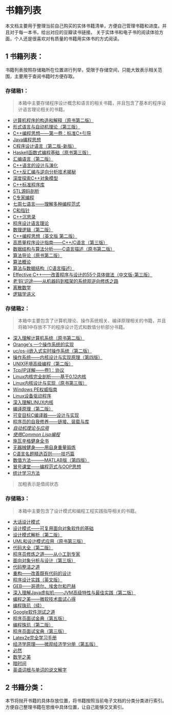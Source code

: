 # 书籍列表
本文档主要用于整理当前自己购买的实体书籍清单，方便自己管理书籍和进度。并且对于每一本书，给出对应的豆瓣读书链接。
关于实体书和电子书的阅读体验方面，个人还是很喜欢对有质量的书籍用实体书的方式阅读。

## 1 书籍列表：
书籍列表按照存储箱所在位置进行列举，受限于存储空间，只能大致表示相关范围，主要用于查阅书籍时方便存取。

### 存储箱1：
> 本箱中主要存储程序设计概念和语言的相关书籍，并且包含了基本的程序设计语言理论相关的书籍。

- [计算机程序的构造和解释（原书第二版）]()
- [形式语言与自动机理论（第三版）]()
- [C++编程思想——第一卷：标准C+引导]()
- [Java编程思想]()
- [C程序设计语言（第二版-新版）]()
- [Haskell函数式编程基础（原书第三版）]()
- [汇编语言（第二版）]()
- [C++语言的设计与演化]()
- [C++反汇编与逆向分析技术揭秘]()
- [深度探索C++对象模型]()
- [C++标准程序库]()
- [STL源码剖析]()
- [C专家编程]()
- [七周七语言——理解多种编程范式]()
- [C和指针]()
- [C++沉思录]()
- [程序设计语言理论]()
- [数理逻辑（第二版）]()
- [C++编程思想（英文版 第二版）]()
- [高质量程序设计指南——C++/C语言（第三版）]()
- [数据结构与算法分析——C语言描述（原书第二版）]()
- [算法导论（原书第二版）]()
- [算法概论]()
- [算法与数据结构（C语言描述）]()
- [Effective C++——改善程序与设计的55个具体做法（中文版-第三版）]()
- [老‘码’识途——从机器码到框架的系统观逆向修炼之路]()
- [离散数学]()
- [逻辑学讲义]()

### 存储箱2：
> 本箱中主要包含了计算机理论、操作系统相关、编译原理相关的书籍，并且将箱1中存放不下的程序设计范式和数值分析部分书籍。

- [深入理解计算机系统（原书第二版）]()
- [Orange's 一个操作系统的实现]()
- [uc/os-ii嵌入式实时操作系统（第二版）]()
- [操作系统——内核设计与实现原理（第四版）]()
- [UNIX环境高级编程（第二版）]()
- [Tcp/IP详解——卷1：协议]()
- [Linux内核完全剖析——基于0.12内核]()
- [Linux内核设计与实现（原书第三版）]()
- [Windows PE权威指南]()
- [Linux设备驱动程序]()
- [深入理解LINUX内核]()
- [编译原理（第二版）]()
- [可变目标C编译器——设计与实现]()
- [程序员的自我修养——链接、装载与库]()
- *[自动机理论与应用]()*
- *[使用Common Lisp编程]()*
- [施瓦辛格健身全书]()
- [无器械健身——用自身重量锻炼]()
- [C语言名题精选百则——技巧篇]()
- [数值方法———MATLAB版（第四版）]()
- [冒号课堂——编程范式与OOP思想]()
- [统计学习方法]()

> 加粗表示是借阅状态

### 存储箱3：
> 本箱中主要包含了设计模式和编程工程实践指导相关的书籍。

- [大话设计模式]()
- [设计模式——可复用面向对象软件的基础]()
- [设计模式解析（第二版）]()
- [UML和设计模式应用（原书第三版）]()
- [代码大全（第二版）]()
- [程序员修炼之道——从小工到专家]()
- [面向对象分析与设计（第三版）]()
- [代码整洁之道]()
- [重构——改善既有代码的设计]()
- [程序设计实践（英文版）]()
- [GEB——哥德尔、埃舍尔和巴赫]()
- [深入理解Java虚拟机——JVM高级特性与最佳实践（第二版）]()
- [编程之美——微软技术面试心得]()
- [编程珠玑（续）]()
- [Google软件测试之道]()
- [程序员面试金典（第五版）]()
- [编程珠玑（第二版）]()
- [程序员面试宝典（第三版）]()
- [Latex2e完全学习手册]()
- [经济学原理——微观经济学分册（第五版）]()
- [必然]()
- [数学之美]()
- [暗时间]()
- [英语词根与单词的说文解字]()

## 2 书籍分类：
本节将抛开书籍的具体存放位置，将书籍按照当前电子文档的分类分类进行索引。方便自己整理书籍在思维中具体位置，让自己能够交叉索引。

